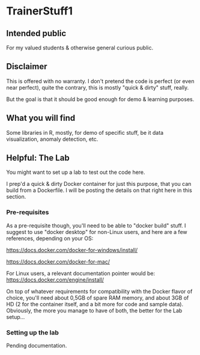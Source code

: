 # TrainerStuff1

## Intended public
For my valued students &amp; otherwise general curious public.

## Disclaimer
This is offered with no warranty. I don't pretend the code is perfect (or even near perfect), quite the contrary, this is mostly "quick & dirty" stuff, really.

But the goal is that it should be good enough for demo & learning purposes.

## What you will find
Some libraries in R, mostly, for demo of specific stuff, be it data visualization, anomaly detection, etc.

## Helpful: The Lab
You might want to set up a lab to test out the code here.

I prep'd a quick & dirty Docker container for just this purpose, that you can build from a Dockerfile. I will be posting the details on that right here in this section.

### Pre-requisites
As a pre-requisite though, you'll need to be able to "docker build" stuff. I suggest to use "docker desktop" for non-Linux users, and here are a few references, depending on your OS:

https://docs.docker.com/docker-for-windows/install/

https://docs.docker.com/docker-for-mac/

For Linux users, a relevant documentation pointer would be: https://docs.docker.com/engine/install/

On top of whatever requirements for compatibility with the Docker flavor of choice, you'll need about 0,5GB of spare RAM memory, and about 3GB of HD (2 for the container itself, and a bit more for code and sample data). Obviously, the more you manage to have of both, the better for the Lab setup...

### Setting up the lab
Pending documentation.

